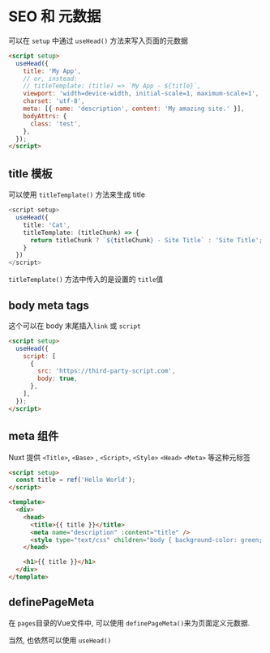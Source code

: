 # SEO 和 元数据

可以在 `setup` 中通过 `useHead()` 方法来写入页面的元数据

```html
<script setup>
  useHead({
    title: 'My App',
    // or, instead:
    // titleTemplate: (title) => `My App - ${title}`,
    viewport: 'width=device-width, initial-scale=1, maximum-scale=1',
    charset: 'utf-8',
    meta: [{ name: 'description', content: 'My amazing site.' }],
    bodyAttrs: {
      class: 'test',
    },
  });
</script>
```

## title 模板

可以使用 `titleTemplate()` 方法来生成 title

```ts
<script setup>
  useHead({
    title: 'Cat',
    titleTemplate: (titleChunk) => {
      return titleChunk ? `${titleChunk} - Site Title` : 'Site Title';
    }
  })
</script>
```

`titleTemplate()` 方法中传入的是设置的 `title`值

## body meta tags

这个可以在 body 末尾插入`link` 或 `script`

```html
<script setup>
  useHead({
    script: [
      {
        src: 'https://third-party-script.com',
        body: true,
      },
    ],
  });
</script>
```

## meta 组件

Nuxt 提供 `<Title>`, `<Base>` , `<Script>`, `<Style>` `<Head>` `<Meta>` 等这种元标签

```html
<script setup>
  const title = ref('Hello World');
</script>

<template>
  <div>
    <head>
      <title>{{ title }}</title>
      <meta name="description" :content="title" />
      <style type="text/css" children="body { background-color: green; }" />
    </head>

    <h1>{{ title }}</h1>
  </div>
</template>
```


## definePageMeta

在 `pages`目录的Vue文件中, 可以使用 `definePageMeta()`来为页面定义元数据.

当然, 也依然可以使用 `useHead()`

